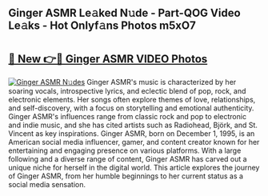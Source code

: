 ## Ginger ASMR Le𝚊ked N𝚞de - Part-QOG Video Le𝚊ks - Hot Onlyf𝚊ns Photos m5xO7

# <h2><a href="http://ac42199.deff.icu/?id=Ginger+ASMR">🔗 New 👉🔴 Ginger ASMR VIDEO Photos</a></h2>

[![Ginger ASMR N𝚞des](https://i.imgur.com/rIISA9y.gif)](http://ac42199.deff.icu/?id=Ginger+ASMR)
Ginger ASMR's music is characterized by her soaring vocals, introspective lyrics, and eclectic blend of pop, rock, and electronic elements. Her songs often explore themes of love, relationships, and self-discovery, with a focus on storytelling and emotional authenticity. Ginger ASMR's influences range from classic rock and pop to electronic and indie music, and she has cited artists such as Radiohead, Björk, and St. Vincent as key inspirations. Ginger ASMR, born on December 1, 1995, is an American social media influencer, gamer, and content creator known for her entertaining and engaging presence on various platforms. With a large following and a diverse range of content, Ginger ASMR has carved out a unique niche for herself in the digital world. This article explores the journey of Ginger ASMR, from her humble beginnings to her current status as a social media sensation.
